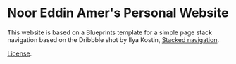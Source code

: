 Noor Eddin Amer's Personal Website
=========


ْThis website is based on a Blueprints template for a simple page stack navigation based on the Dribbble shot by Ilya Kostin, [Stacked navigation](https://dribbble.com/shots/2286042-Stacked-navigation).

[License](http://tympanus.net/codrops/licensing/).